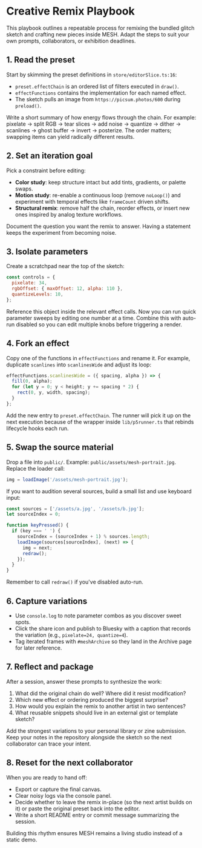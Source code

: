 # Creative Remix Playbook

This playbook outlines a repeatable process for remixing the bundled glitch sketch and crafting new pieces inside MESH. Adapt the steps to suit your own prompts, collaborators, or exhibition deadlines.

## 1. Read the preset

Start by skimming the preset definitions in `store/editorSlice.ts:16`:

- `preset.effectChain` is an ordered list of filters executed in `draw()`.
- `effectFunctions` contains the implementation for each named effect.
- The sketch pulls an image from `https://picsum.photos/600` during `preload()`.

Write a short summary of how energy flows through the chain. For example: pixelate -> split RGB -> tear slices -> add noise -> quantize -> dither -> scanlines -> ghost buffer -> invert -> posterize. The order matters; swapping items can yield radically different results.

## 2. Set an iteration goal

Pick a constraint before editing:

- **Color study**: keep structure intact but add tints, gradients, or palette swaps.
- **Motion study**: re-enable a continuous loop (remove `noLoop()`) and experiment with temporal effects like `frameCount` driven shifts.
- **Structural remix**: remove half the chain, reorder effects, or insert new ones inspired by analog texture workflows.

Document the question you want the remix to answer. Having a statement keeps the experiment from becoming noise.

## 3. Isolate parameters

Create a scratchpad near the top of the sketch:

```js
const controls = {
  pixelate: 34,
  rgbOffset: { maxOffset: 12, alpha: 110 },
  quantizeLevels: 10,
};
```

Reference this object inside the relevant effect calls. Now you can run quick parameter sweeps by editing one number at a time. Combine this with auto-run disabled so you can edit multiple knobs before triggering a render.

## 4. Fork an effect

Copy one of the functions in `effectFunctions` and rename it. For example, duplicate `scanlines` into `scanlinesWide` and adjust its loop:

```js
effectFunctions.scanlinesWide = ({ spacing, alpha }) => {
  fill(0, alpha);
  for (let y = 0; y < height; y += spacing * 2) {
    rect(0, y, width, spacing);
  }
};
```

Add the new entry to `preset.effectChain`. The runner will pick it up on the next execution because of the wrapper inside `lib/p5runner.ts` that rebinds lifecycle hooks each run.

## 5. Swap the source material

Drop a file into `public/`. Example: `public/assets/mesh-portrait.jpg`. Replace the loader call:

```js
img = loadImage('/assets/mesh-portrait.jpg');
```

If you want to audition several sources, build a small list and use keyboard input:

```js
const sources = ['/assets/a.jpg', '/assets/b.jpg'];
let sourceIndex = 0;

function keyPressed() {
  if (key === ' ') {
    sourceIndex = (sourceIndex + 1) % sources.length;
    loadImage(sources[sourceIndex], (next) => {
      img = next;
      redraw();
    });
  }
}
```

Remember to call `redraw()` if you've disabled auto-run.

## 6. Capture variations

- Use `console.log` to note parameter combos as you discover sweet spots.
- Click the share icon and publish to Bluesky with a caption that records the variation (e.g., `pixelate=24, quantize=4`).
- Tag iterated frames with `#meshArchive` so they land in the Archive page for later reference.

## 7. Reflect and package

After a session, answer these prompts to synthesize the work:

1. What did the original chain do well? Where did it resist modification?
2. Which new effect or ordering produced the biggest surprise?
3. How would you explain the remix to another artist in two sentences?
4. What reusable snippets should live in an external gist or template sketch?

Add the strongest variations to your personal library or zine submission. Keep your notes in the repository alongside the sketch so the next collaborator can trace your intent.

## 8. Reset for the next collaborator

When you are ready to hand off:

- Export or capture the final canvas.
- Clear noisy logs via the console panel.
- Decide whether to leave the remix in-place (so the next artist builds on it) or paste the original preset back into the editor.
- Write a short README entry or commit message summarizing the session.

Building this rhythm ensures MESH remains a living studio instead of a static demo.
